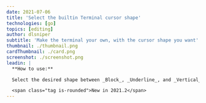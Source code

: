 ```yaml
---
date: 2021-07-06
title: 'Select the builtin Terminal cursor shape'
technologies: [go]
topics: [editing]
author: dlsniper
subtitle: 'Make the terminal your own, with the cursor shape you want'
thumbnail: ./thumbnail.png
cardThumbnail: ./card.png
screenshot: ./screenshot.png
leadin: |
  **How to use:**

  Select the desired shape between _Block_, _Underline_, and _Vertical_ under _Settings/Preferences | Tools | Terminal | Cursor shape_.

  <span class="tag is-rounded">New in 2021.2</span>
---
```

